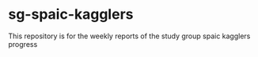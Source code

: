 # sg-spaic-kagglers
This repository is for the weekly reports of the study group spaic kagglers progress
